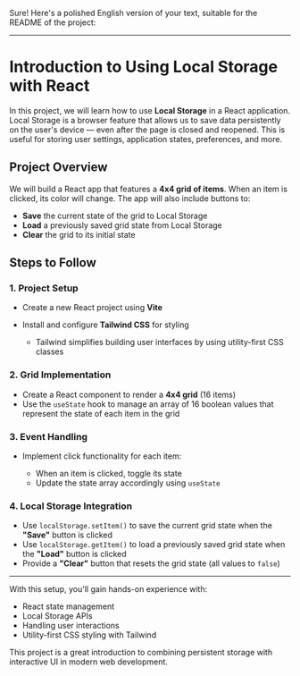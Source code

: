 Sure! Here's a polished English version of your text, suitable for the README of the project:

---

# Introduction to Using Local Storage with React

In this project, we will learn how to use **Local Storage** in a React application. Local Storage is a browser feature that allows us to save data persistently on the user's device — even after the page is closed and reopened. This is useful for storing user settings, application states, preferences, and more.

## Project Overview

We will build a React app that features a **4x4 grid of items**. When an item is clicked, its color will change. The app will also include buttons to:

* **Save** the current state of the grid to Local Storage
* **Load** a previously saved grid state from Local Storage
* **Clear** the grid to its initial state

## Steps to Follow

### 1. Project Setup

* Create a new React project using **Vite**
* Install and configure **Tailwind CSS** for styling

  * Tailwind simplifies building user interfaces by using utility-first CSS classes

### 2. Grid Implementation

* Create a React component to render a **4x4 grid** (16 items)
* Use the `useState` hook to manage an array of 16 boolean values that represent the state of each item in the grid

### 3. Event Handling

* Implement click functionality for each item:

  * When an item is clicked, toggle its state
  * Update the state array accordingly using `useState`

### 4. Local Storage Integration

* Use `localStorage.setItem()` to save the current grid state when the **"Save"** button is clicked
* Use `localStorage.getItem()` to load a previously saved grid state when the **"Load"** button is clicked
* Provide a **"Clear"** button that resets the grid state (all values to `false`)

---

With this setup, you'll gain hands-on experience with:

* React state management
* Local Storage APIs
* Handling user interactions
* Utility-first CSS styling with Tailwind

This project is a great introduction to combining persistent storage with interactive UI in modern web development.
